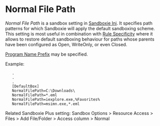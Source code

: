 # Normal File Path

_Normal File Path_ is a sandbox setting in [Sandboxie Ini](SandboxieIni.md). It specifies path patterns for which Sandboxie will apply the default sandboxing scheme. This setting is most useful in combination with [Rule Specificity](../PlusContent/RuleSpecificity.md) where it allows to restore default sandboxing behaviour for paths whose parents have been configured as Open, WriteOnly, or even Closed.

[Program Name Prefix](ProgramNamePrefix.md) may be specified.

Example:

```
   .
   .
   .
   [DefaultBox]
   NormalFilePath=C:\Downloads\
   NormalFilePath=*.eml
   NormalFilePath=iexplore.exe,%Favorites%
   NormalFilePath=msimn.exe,*.eml
```

Related Sandboxie Plus setting: Sandbox Options > Resource Access > Files > Add File/Folder > Access column > Normal
